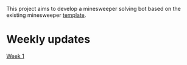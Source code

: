 This project aims to develop a minesweeper solving bot based on the existing minesweeper [template](https://github.com/TiraLabra/minesweeper).

# Weekly updates
[Week 1](https://github.com/SPitkanen/minesweeper/blob/master/documentation/Week-Report1.md)
